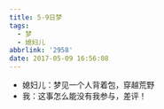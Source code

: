 ```yaml
---
title: 5-9日梦
tags:
  - 梦
  - 媳妇儿
abbrlink: '2958'
date: 2017-05-09 16:56:08
---
```


- 媳妇儿：梦见一个人背着包，穿越荒野
- 我：这事怎么能没有我参与，差评！